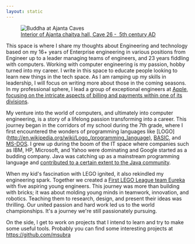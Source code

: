 ```yaml
---
layout: static
---
```


<figure>
    <img src="../images/about-me-buddha.jpg" alt="Buddha at Ajanta Caves ">
    <figcaption><a href="https://whc.unesco.org/en/list/242/" target="_blank">Interior of Ajanta chaitya hall, Cave 26 -  5th century AD</a></figcaption>
</figure>

This space is where I share my thoughts about Engineering and technology based on my 16+ years of Enterprise engineering in various positions from Engineer up to a leader managing teams of engineers, and 23 years fiddling with computers. Working with computer engineering is my passion, hobby turned into my career. I write in this space to educate people looking to learn new things in the tech space. As I am ramping up my skills in leadership, I will focus on writing more about those in the coming seasons. In my professional sphere, I lead a group of exceptional engineers at [Apple, focusing on the intricate aspects of billing and payments within one of its divisions](https://www.linkedin.com/in/maheshsubramaniya/). 

My venture into the world of computers, and ultimately into computer engineering, is a story of a lifelong passion transforming into a career. This journey began in the corridors of my school during the 7th grade, where I first encountered the wonders of programming languages like [LOGO](http://en.wikipedia.org/wiki/Logo_(programming_language), [BASIC](http://en.wikipedia.org/wiki/BASIC "BASIC"), and [MS-DOS](http://en.wikipedia.org/wiki/MS-DOS). I grew up during the boom of the IT space where companies such as IBM, HP, Microsoft, and Yahoo were dominating and Google started as a budding company. Java was catching up as a mainstream programming language and [contributed to a certain extent to the Java community](https://www.experts-exchange.com/members/maheshexp.html).

When my kid's fascination with LEGO ignited, it also rekindled my engineering spark. Together we created a [First LEGO League team Eureka](http://teameureka.org) with five aspiring young engineers. This journey was more than building with bricks; it was about molding young minds in teamwork, innovation, and robotics. Teaching them to research, design, and present their ideas was thrilling. Our united passion and hard work led us to the world championships. It's a journey we're still passionately pursuing.

On the side, I get to work on projects that I intend to learn and try to make some useful tools. Probably you can find some interesting projects at <a href="https://github.com/msubra">https://github.com/msubra</a>
